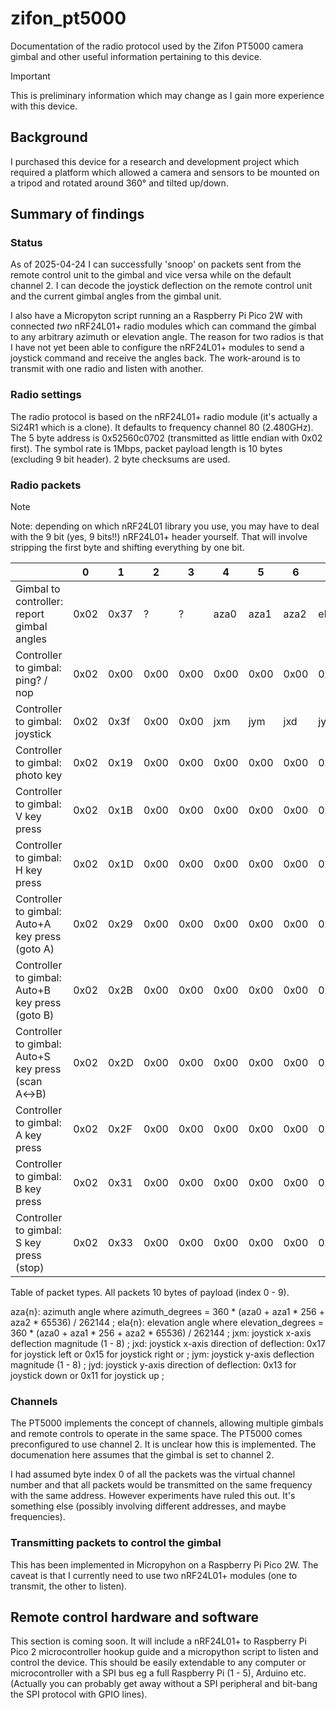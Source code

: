 

# zifon_pt5000
Documentation of the radio protocol used by the Zifon PT5000 camera gimbal and other useful information pertaining to this device.

> [!IMPORTANT]  
> This is preliminary information which may change as I gain more experience with this device. 

## Background

I purchased this device for a research and development project which required a platform which allowed a camera and sensors to be mounted on a tripod and rotated around 360° and tilted up/down.

## Summary of findings

### Status

As of 2025-04-24 I can successfully 'snoop' on packets sent from the remote control unit to the gimbal and vice versa while on the default channel 2. I can decode the joystick deflection on the remote control unit and the current gimbal angles from the gimbal unit. 

I also have a Micropyton script running an a Raspberry Pi Pico 2W with connected *two* nRF24L01+ radio modules which can command the gimbal to any arbitrary azimuth or elevation angle.
The reason for two radios is that I have not yet been able to configure the nRF24L01+ modules to send a joystick command and receive the angles back. The work-around is to transmit with one radio and listen with another.

### Radio settings
The radio protocol is based on the nRF24L01+ radio module (it's actually a Si24R1 which is a clone). It defaults to frequency channel 80 (2.480GHz). The 5 byte address is 0x52560c0702 (transmitted as little endian with 0x02 first). The symbol rate is 1Mbps, packet payload length is 10 bytes (excluding 9 bit header). 2 byte checksums are used.

### Radio packets 

> [!NOTE]
> Note: depending on which nRF24L01 library you use, you may have to deal with the 9 bit (yes, 9 bits!!) nRF24L01+ header yourself. That will involve stripping the first byte and shifting everything by one bit.

|                                                    | 0    | 1    | 2    | 3    | 4     | 5     | 6    | 7     | 8     | 9     |
|----------------------------------------------------|------|------|------|------|-------|-------|------|-------|-------|-------|
|Gimbal to controller: report gimbal angles          | 0x02 | 0x37 | ?    | ?    | aza0  | aza1  | aza2 | ela0  | ela1  | ela2  |
|Controller to gimbal: ping? / nop                   | 0x02 | 0x00 | 0x00 | 0x00 | 0x00  | 0x00  | 0x00 | 0x00  | 0x00  | 0x00  |
|Controller to gimbal: joystick                      | 0x02 | 0x3f | 0x00 | 0x00 | jxm   | jym   | jxd  | jyd   | ?     | ?     |
|Controller to gimbal: photo key                     | 0x02 | 0x19 | 0x00 | 0x00 | 0x00  | 0x00  | 0x00 | 0x00  | 0x00  | 0x00  |
|Controller to gimbal: V key press                   | 0x02 | 0x1B | 0x00 | 0x00 | 0x00  | 0x00  | 0x00 | 0x00  | 0x00  | 0x00  |
|Controller to gimbal: H key press                   | 0x02 | 0x1D | 0x00 | 0x00 | 0x00  | 0x00  | 0x00 | 0x00  | 0x00  | 0x00  |
|Controller to gimbal: Auto+A key press (goto A)     | 0x02 | 0x29 | 0x00 | 0x00 | 0x00  | 0x00  | 0x00 | 0x00  | 0x00  | 0x00  |
|Controller to gimbal: Auto+B key press (goto B)     | 0x02 | 0x2B | 0x00 | 0x00 | 0x00  | 0x00  | 0x00 | 0x00  | 0x00  | 0x00  |
|Controller to gimbal: Auto+S key press (scan A↔B)   | 0x02 | 0x2D | 0x00 | 0x00 | 0x00  | 0x00  | 0x00 | 0x00  | 0x00  | 0x00  |
|Controller to gimbal: A key press                   | 0x02 | 0x2F | 0x00 | 0x00 | 0x00  | 0x00  | 0x00 | 0x00  | 0x00  | 0x00  |
|Controller to gimbal: B key press                   | 0x02 | 0x31 | 0x00 | 0x00 | 0x00  | 0x00  | 0x00 | 0x00  | 0x00  | 0x00  |
|Controller to gimbal: S key press (stop)            | 0x02 | 0x33 | 0x00 | 0x00 | 0x00  | 0x00  | 0x00 | 0x00  | 0x00  | 0x00  |

Table of packet types. All packets 10 bytes of payload (index 0 - 9).

aza{n}: azimuth angle where azimuth_degrees = 360 * (aza0 + aza1 * 256 + aza2 * 65536) / 262144 ;
ela{n}: elevation angle where elevation_degrees = 360 * (aza0 + aza1 * 256 + aza2 * 65536) / 262144 ;
jxm: joystick x-axis deflection magnitude (1 - 8) ;
jxd: joystick x-axis direction of deflection: 0x17 for joystick left or 0x15 for joystick right or ;
jym: joystick y-axis deflection magnitude (1 - 8) ;
jyd: joystick y-axis direction of deflection: 0x13 for joystick down or 0x11 for joystick up ;

### Channels

The PT5000 implements the concept of channels, allowing multiple gimbals and remote controls to operate in the same space. 
The PT5000 comes preconfigured to use channel 2. It is unclear how this is implemented. The documenation here assumes
that the gimbal is set to channel 2.

I had assumed byte index 0 of all the packets was the virtual channel number and that all packets would be transmitted
on the same frequency with the same address. However experiments have ruled this out. It's something else (possibly involving
different addresses, and maybe frequencies).

### Transmitting packets to control the gimbal

This has been implemented in Micropyhon on a Raspberry Pi Pico 2W. The caveat is that I currently need to use two nRF24L01+ modules (one to transmit, the other to listen). 

## Remote control hardware and software

This section is coming soon. It will include a nRF24L01+ to Raspberry Pi Pico 2 microcontroller hookup guide and a micropython script to listen and control the device. This should be easily extendable to any computer or microcontroller with a SPI bus eg a full Raspberry Pi (1 - 5), Arduino etc. (Actually you can probably get away without a SPI peripheral and bit-bang the SPI protocol with GPIO lines).

